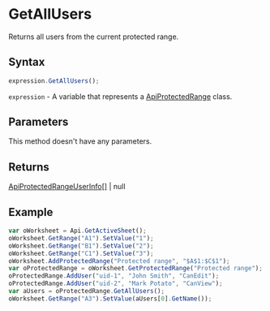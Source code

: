 # GetAllUsers

Returns all users from the current protected range.

## Syntax

```javascript
expression.GetAllUsers();
```

`expression` - A variable that represents a [ApiProtectedRange](../ApiProtectedRange.md) class.

## Parameters

This method doesn't have any parameters.

## Returns

[ApiProtectedRangeUserInfo[]](../../ApiProtectedRangeUserInfo/ApiProtectedRangeUserInfo.md) | null

## Example



```javascript
var oWorksheet = Api.GetActiveSheet();
oWorksheet.GetRange("A1").SetValue("1");
oWorksheet.GetRange("B1").SetValue("2");
oWorksheet.GetRange("C1").SetValue("3");
oWorksheet.AddProtectedRange("Protected range", "$A$1:$C$1");
var oProtectedRange = oWorksheet.GetProtectedRange("Protected range");
oProtectedRange.AddUser("uid-1", "John Smith", "CanEdit");
oProtectedRange.AddUser("uid-2", "Mark Potato", "CanView");
var aUsers = oProtectedRange.GetAllUsers();
oWorksheet.GetRange("A3").SetValue(aUsers[0].GetName());

```

